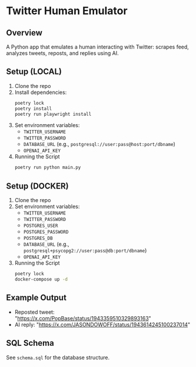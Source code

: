 # Twitter Human Emulator

## Overview
A Python app that emulates a human interacting with Twitter: scrapes feed, analyzes tweets, reposts, and replies using AI.

## Setup (LOCAL)
1. Clone the repo
2. Install dependencies:
   ```bash
   poetry lock
   poetry install
   poetry run playwright install
   ```
3. Set environment variables:
   - `TWITTER_USERNAME`
   - `TWITTER_PASSWORD`
   - `DATABASE_URL` (e.g., `postgresql://user:pass@host:port/dbname`)
   - `OPENAI_API_KEY`
4. Running the Script
   ```bash
   poetry run python main.py
   ```

## Setup (DOCKER)
1. Clone the repo
2. Set environment variables:
   - `TWITTER_USERNAME`
   - `TWITTER_PASSWORD`
   - `POSTGRES_USER`
   - `POSTGRES_PASSWORD`
   - `POSTGRES_DB`
   - `DATABASE_URL` (e.g., `postgresql+psycopg2://user:pass@db:port/dbname`)
   - `OPENAI_API_KEY`
3. Running the Script
   ```bash
   poetry lock
   docker-compose up -d
   ```

## Example Output
- Reposted tweet: "https://x.com/PopBase/status/1943359510329893163"
- AI reply: "https://x.com/JASONDOWOFF/status/1943614245100237014"

## SQL Schema
See `schema.sql` for the database structure. 
